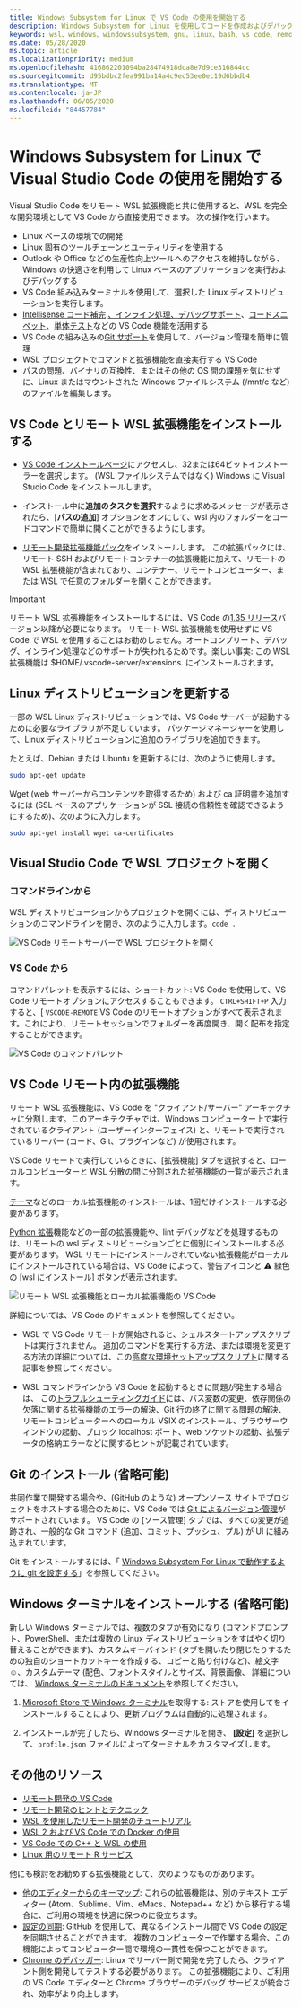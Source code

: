 ```yaml
---
title: Windows Subsystem for Linux で VS Code の使用を開始する
description: Windows Subsystem for Linux を使用してコードを作成およびデバッグするための VS Code を設定する方法について説明します。
keywords: wsl、windows、windowssubsystem、gnu、linux、bash、vs code、remote extension、debug、path、visual studio
ms.date: 05/28/2020
ms.topic: article
ms.localizationpriority: medium
ms.openlocfilehash: 416862201094ba28474918dca8e7d9ce316844cc
ms.sourcegitcommit: d95bdbc2fea991ba14a4c9ec53ee0ec19d6bbdb4
ms.translationtype: MT
ms.contentlocale: ja-JP
ms.lasthandoff: 06/05/2020
ms.locfileid: "84457784"
---
```

# <a name="get-started-using-visual-studio-code-with-windows-subsystem-for-linux"></a>Windows Subsystem for Linux で Visual Studio Code の使用を開始する

Visual Studio Code をリモート WSL 拡張機能と共に使用すると、WSL を完全な開発環境として VS Code から直接使用できます。 次の操作を行います。

* Linux ベースの環境での開発
* Linux 固有のツールチェーンとユーティリティを使用する
* Outlook や Office などの生産性向上ツールへのアクセスを維持しながら、Windows の快適さを利用して Linux ベースのアプリケーションを実行およびデバッグする
* VS Code 組み込みターミナルを使用して、選択した Linux ディストリビューションを実行します。
* [Intellisense コード補完](https://code.visualstudio.com/docs/editor/intellisense) [、インライン処理、](https://code.visualstudio.com/docs/python/linting)[デバッグサポート](https://code.visualstudio.com/docs/nodejs/nodejs-debugging)、[コードスニペット](https://code.visualstudio.com/docs/editor/userdefinedsnippets)、[単体テスト](https://code.visualstudio.com/docs/python/testing)などの VS Code 機能を活用する
* VS Code の組み込みの[Git サポート](https://code.visualstudio.com/docs/editor/versioncontrol#_git-support)を使用して、バージョン管理を簡単に管理
* WSL プロジェクトでコマンドと拡張機能を直接実行する VS Code
* パスの問題、バイナリの互換性、またはその他の OS 間の課題を気にせずに、Linux またはマウントされた Windows ファイルシステム (/mnt/c など) のファイルを編集します。

## <a name="install-vs-code-and-the-remote-wsl-extension"></a>VS Code とリモート WSL 拡張機能をインストールする

* [VS Code インストールページ](https://code.visualstudio.com/download)にアクセスし、32または64ビットインストーラーを選択します。 (WSL ファイルシステムではなく) Windows に Visual Studio Code をインストールします。

* インストール中に**追加のタスクを選択**するように求めるメッセージが表示されたら、[**パスの追加**] オプションをオンにして、wsl 内のフォルダーをコードコマンドで簡単に開くことができるようにします。

* [リモート開発拡張機能パック](https://marketplace.visualstudio.com/items?itemName=ms-vscode-remote.vscode-remote-extensionpack)をインストールします。 この拡張パックには、リモート SSH およびリモートコンテナーの拡張機能に加えて、リモートの WSL 拡張機能が含まれており、コンテナー、リモートコンピューター、または WSL で任意のフォルダーを開くことができます。

> [!IMPORTANT]
> リモート WSL 拡張機能をインストールするには、VS Code の[1.35 リリース](https://code.visualstudio.com/updates/v1_35)バージョン以降が必要になります。 リモート WSL 拡張機能を使用せずに VS Code で WSL を使用することはお勧めしません。オートコンプリート、デバッグ、インライン処理などのサポートが失われるためです。楽しい事実: この WSL 拡張機能は $HOME/.vscode-server/extensions. にインストールされます。

## <a name="update-your-linux-distribution"></a>Linux ディストリビューションを更新する

一部の WSL Linux ディストリビューションでは、VS Code サーバーが起動するために必要なライブラリが不足しています。 パッケージマネージャーを使用して、Linux ディストリビューションに追加のライブラリを追加できます。

たとえば、Debian または Ubuntu を更新するには、次のように使用します。

```bash
sudo apt-get update
```

Wget (web サーバーからコンテンツを取得するため) および ca 証明書を追加するには (SSL ベースのアプリケーションが SSL 接続の信頼性を確認できるようにするため)、次のように入力します。

```bash
sudo apt-get install wget ca-certificates
```

## <a name="open-a-wsl-project-in-visual-studio-code"></a>Visual Studio Code で WSL プロジェクトを開く

### <a name="from-the-command-line"></a>コマンドラインから

WSL ディストリビューションからプロジェクトを開くには、ディストリビューションのコマンドラインを開き、次のように入力します。`code .`

![VS Code リモートサーバーで WSL プロジェクトを開く](../media/wsl-open-vs-code.gif)

### <a name="from-vs-code"></a>VS Code から

コマンドパレットを表示するには、ショートカット: VS Code を使用して、VS Code リモートオプションにアクセスすることもできます。 `CTRL+SHIFT+P` 入力すると、[ `VSCODE-REMOTE` VS Code のリモートオプションがすべて表示されます。これにより、リモートセッションでフォルダーを再度開き、開く配布を指定することができます。

![VS Code のコマンドパレット](../media/vscode-remote-command-palette.png)

## <a name="extensions-inside-of-vs-code-remote"></a>VS Code リモート内の拡張機能

リモート WSL 拡張機能は、VS Code を "クライアント/サーバー" アーキテクチャに分割します。このアーキテクチャでは、Windows コンピューター上で実行されているクライアント (ユーザーインターフェイス) と、リモートで実行されているサーバー (コード、Git、プラグインなど) が使用されます。

VS Code リモートで実行しているときに、[拡張機能] タブを選択すると、ローカルコンピューターと WSL 分散の間に分割された拡張機能の一覧が表示されます。

[テーマ](https://marketplace.visualstudio.com/search?target=VSCode&category=Themes&sortBy=Installs)などのローカル拡張機能のインストールは、1回だけインストールする必要があります。

[Python 拡張](https://marketplace.visualstudio.com/items?itemName=ms-python.python)機能などの一部の拡張機能や、lint デバッグなどを処理するものは、リモートの wsl ディストリビューションごとに個別にインストールする必要があります。 WSL リモートにインストールされていない拡張機能がローカルにインストールされている場合は、VS Code によって、警告アイコンと ⚠ 緑色の [wsl にインストール] ボタンが表示されます。

![リモート WSL 拡張機能とローカル拡張機能の VS Code](../media/vscode-remote-wsl-extensions.png)

詳細については、VS Code のドキュメントを参照してください。

* WSL で VS Code リモートが開始されると、シェルスタートアップスクリプトは実行されません。 追加のコマンドを実行する方法、または環境を変更する方法の詳細については、この[高度な環境セットアップスクリプト](https://code.visualstudio.com/docs/remote/wsl#_advanced-environment-setup-script)に関する記事を参照してください。

* WSL コマンドラインから VS Code を起動するときに問題が発生する場合は、 この[トラブルシューティングガイド](https://code.visualstudio.com/docs/remote/troubleshooting#_fixing-problems-with-the-code-command-not-working)には、パス変数の変更、依存関係の欠落に関する拡張機能のエラーの解決、Git 行の終了に関する問題の解決、リモートコンピューターへのローカル VSIX のインストール、ブラウザーウィンドウの起動、ブロック localhost ポート、web ソケットの起動、拡張データの格納エラーなどに関するヒントが記載されています。

## <a name="install-git-optional"></a>Git のインストール (省略可能)

共同作業で開発する場合や、(GitHub のような) オープンソース サイトでプロジェクトをホストする場合のために、VS Code では [Git によるバージョン管理](https://code.visualstudio.com/docs/editor/versioncontrol#_git-support)がサポートされています。 VS Code の [ソース管理] タブでは、すべての変更が追跡され、一般的な Git コマンド (追加、コミット、プッシュ、プル) が UI に組み込まれています。

Git をインストールするには、「 [Windows Subsystem For Linux で動作するように git を設定する](./wsl-git.md)」を参照してください。

## <a name="install-windows-terminal-optional"></a>Windows ターミナルをインストールする (省略可能)

新しい Windows ターミナルでは、複数のタブが有効になり (コマンドプロンプト、PowerShell、または複数の Linux ディストリビューションをすばやく切り替えることができます)、カスタムキーバインド (タブを開いたり閉じたりするための独自のショートカットキーを作成する、コピーと貼り付けなど)、絵文字☺、カスタムテーマ (配色、フォントスタイルとサイズ、背景画像、 詳細については、 [Windows ターミナルのドキュメント](https://docs.microsoft.com/windows/terminal)を参照してください。

1. [Microsoft Store で Windows ターミナル](https://www.microsoft.com/store/apps/9n0dx20hk701)を取得する: ストアを使用してをインストールすることにより、更新プログラムは自動的に処理されます。

2. インストールが完了したら、Windows ターミナルを開き、 **[設定]** を選択して、`profile.json` ファイルによってターミナルをカスタマイズします。

## <a name="additional-resources"></a>その他のリソース

* [リモート開発の VS Code](https://code.visualstudio.com/docs/remote/remote-overview)
* [リモート開発のヒントとテクニック](https://code.visualstudio.com/docs/remote/troubleshooting)
* [WSL を使用したリモート開発のチュートリアル](https://code.visualstudio.com/remote-tutorials/wsl/getting-started)
* [WSL 2 および VS Code での Docker の使用](https://code.visualstudio.com/blogs/2020/03/02/docker-in-wsl2)
* [VS Code での C++ と WSL の使用](https://code.visualstudio.com/docs/cpp/config-wsl)
* [Linux 用のリモート R サービス](https://docs.microsoft.com/visualstudio/rtvs/setting-up-remote-r-service-on-linux?view=vs-2017)

他にも検討をお勧めする拡張機能として、次のようなものがあります。

* [他のエディターからのキーマップ](https://marketplace.visualstudio.com/search?target=VSCode&category=Keymaps&sortBy=Downloads): これらの拡張機能は、別のテキスト エディター (Atom、Sublime、Vim、eMacs、Notepad++ など) から移行する場合に、ご利用の環境を快適に保つのに役立ちます。
* [設定の同期](https://marketplace.visualstudio.com/items?itemName=Shan.code-settings-sync): GitHub を使用して、異なるインストール間で VS Code の設定を同期させることができます。 複数のコンピューターで作業する場合、この機能によってコンピューター間で環境の一貫性を保つことができます。
* [Chrome のデバッガー](https://code.visualstudio.com/blogs/2016/02/23/introducing-chrome-debugger-for-vs-code): Linux でサーバー側で開発を完了したら、クライアント側を開発してテストする必要があります。 この拡張機能により、ご利用の VS Code エディターと Chrome ブラウザーのデバッグ サービスが統合され、効率がより向上します。
